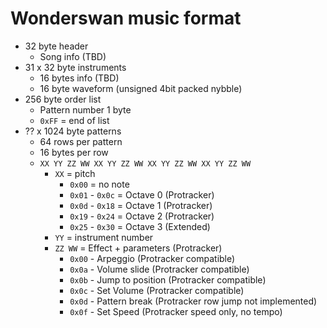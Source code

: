 # Wonderswan music format

- 32 byte header
    - Song info (TBD)
- 31 x 32 byte instruments
    - 16 bytes info (TBD)
    - 16 byte waveform (unsigned 4bit packed nybble)
- 256 byte order list
    - Pattern number 1 byte
    - `0xFF` = end of list
- ?? x 1024 byte patterns
    - 64 rows per pattern
    - 16 bytes per row
    - `XX YY ZZ WW XX YY ZZ WW XX YY ZZ WW XX YY ZZ WW`
        - `XX` = pitch
            - `0x00` = no note
            - `0x01` - `0x0c` = Octave 0 (Protracker)
            - `0x0d` - `0x18` = Octave 1 (Protracker)
            - `0x19` - `0x24` = Octave 2 (Protracker)
            - `0x25` - `0x30` = Octave 3 (Extended)
        - `YY` = instrument number
        - `ZZ WW` = Effect + parameters (Protracker)
            - `0x00` - Arpeggio (Protracker compatible)
            - `0x0a` - Volume slide (Protracker compatible)
            - `0x0b` - Jump to position (Protracker compatible)
            - `0x0c` - Set Volume (Protracker compatible)
            - `0x0d` - Pattern break (Protracker row jump not implemented)
            - `0x0f` - Set Speed (Protracker speed only, no tempo)
